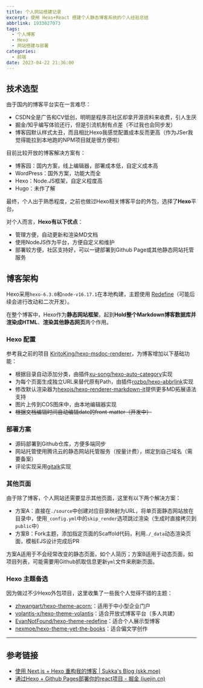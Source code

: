 ```yaml
---
title: 个人网站搭建记录
excerpt: 使用 Hexo+React 搭建个人静态博客系统的个人经验总结
abbrlink: 1933027073
tags:
  - 个人博客
  - Hexo
  - 网站搭建与部署
categories:
  - 前端
date: 2023-04-22 21:36:00
---
```


## 技术选型

由于国内的博客平台实在一言难尽：

- CSDN全是广告和CV低创，明明是程序员社区却拿开源资料来收费，引人生厌
- 掘金/知乎编写体验还行，但是引流机制有点差（不过我也会同步发）
- 博客园默认样式太丑，而且相比Hexo我感觉配置成本反而更高（作为JSer我觉得能拉到本地跑的NPM项目就是很方便啦）

目前比较开放的博客解决方案有：

- 博客园：国内方案，线上编辑器，部署成本低，自定义成本高
- WordPress：国外方案，功能大而全
- Hexo：Node.JS框架，自定义程度高
- Hugo：未作了解

最终，个人出于熟悉程度，之前也做过Hexo相关博客平台的外包，选择了**Hexo**平台。

对个人而言，**Hexo有以下优点**：

- 管理方便，自动更新和渲染MD文档
- 使用NodeJS作为平台，方便自定义和维护
- 部署较方便，社区支持好，可以一键部署到Github Page或其他静态网站托管服务

## 博客架构

Hexo采用`hexo-6.3.0`和`node-v16.17.1`在本地构建，主题使用 [Redefine](https://github.com/EvanNotFound/hexo-theme-redefine)（可能后续会进行改动和二次开发）。

在整个博客中，Hexo作为**静态网站框架**，起到**Hold整个Markdown博客数据库并渲染成HTML**、**渲染其他静态网页**两个作用。

### Hexo 配置

参考我之前的项目 [KiritoKing/hexo-msdoc-renderer](https://github.com/KiritoKing/hexo-msdoc-renderer)，为博客增加以下基础功能：

- 根据目录自动添加分类，由插件[xu-song/hexo-auto-category](https://github.com/xu-song/hexo-auto-category)实现
- 为每个页面生成独立URL来替代原有Path，由插件[rozbo/hexo-abbrlink](https://github.com/rozbo/hexo-abbrlink)实现
- 修改默认渲染器为[hexojs/hexo-renderer-markdown-it](https://github.com/hexojs/hexo-renderer-markdown-it)提供更多MD拓展语法支持
- 图片上传到COS图床中，由本地编辑器实现
- ~~根据文档编辑时间自动编辑date的front-matter（开发中）~~

### 部署方案

- 源码部署到Github仓库，方便多端同步
- 网站托管使用腾讯云的静态网站托管服务（按量计费），绑定到自己域名（需要备案）
- 评论实现采用[gitalk](https://github.com/gitalk/gitalk)实现

### 其他页面

由于除了博客，个人网站还需要显示其他页面，这里有以下两个解决方案：

- 方案A：直接在`./source`中创建对应目录映射为URL，将单页面静态网站放在目录中，使用`_config.yml`中的`skip_render`选项跳过渲染（生成时直接拷贝到`public`中）
- 方案B：Fork主题，添加指定页面的Scaffold代码，利用`./_data`动态渲染页面，模板EJS设计完成后PR

方案A适用于不会经常改变的静态页面，如个人简历；方案B适用于动态页面，如项目列表，可能需要用Github抓取信息更新`yml`文件来刷新页面。

### Hexo 主题备选

因为做过不少Hexo外包项目，这里收集了一些我个人觉得不错的主题：

- [zhwangart/hexo-theme-acorn:](https://github.com/zhwangart/hexo-theme-acorn)：适用于中小型企业门户
- [volantis-x/hexo-theme-volantis](https://github.com/volantis-x/hexo-theme-volantis)：适合开放式博客平台（多人共建）
- [EvanNotFound/hexo-theme-redefine](https://github.com/EvanNotFound/hexo-theme-redefine)：适合个人展示型博客
- [nexmoe/hexo-theme-yet-the-books](https://github.com/nexmoe/hexo-theme-yet-the-books)：适合偏文学创作



---

## 参考链接

- [使用 Next.js + Hexo 重构我的博客 | Sukka's Blog (skk.moe)](https://blog.skk.moe/post/use-nextjs-and-hexo-to-rebuild-my-blog/#Nei-Rong-Guan-Li-Cong-Hexo-Dao-Next-js)
- [通过Hexo + Github Pages部署你的react项目 - 掘金 (juejin.cn)](https://juejin.cn/post/7208946311885586492)